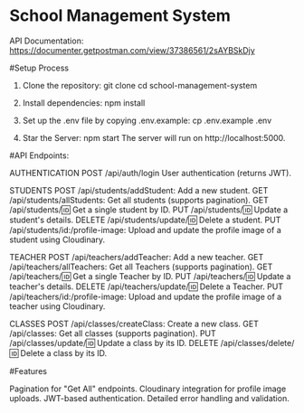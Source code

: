 # School Management System
API Documentation: https://documenter.getpostman.com/view/37386561/2sAYBSkDjy

#Setup Process

1. Clone the repository:
   git clone <repository-url>
   cd school-management-system

2. Install dependencies:
   npm install

3. Set up the .env file by copying .env.example:
   cp .env.example .env

4. Star the Server:
   npm start
   The server will run on http://localhost:5000.

#API Endpoints:

AUTHENTICATION
POST /api/auth/login User authentication (returns JWT).

STUDENTS
POST /api/students/addStudent: Add a new student.
GET /api/students/allStudents: Get all students (supports pagination).
GET /api/students/:id: Get a single student by ID.
PUT /api/students/:id: Update a student's details.
DELETE /api/students/update/:id: Delete a student.
PUT /api/students/id:/profile-image: Upload and update the profile image of a student using Cloudinary.

TEACHER
POST /api/teachers/addTeacher: Add a new teacher.
GET /api/teachers/allTeachers: Get all Teachers (supports pagination).
GET /api/teachers/:id: Get a single Teacher by ID.
PUT /api/teachers/:id: Update a teacher's details.
DELETE /api/teachers/update/:id: Delete a Teacher.
PUT /api/teachers/id:/profile-image: Upload and update the profile image of a teacher using Cloudinary.

CLASSES
POST /api/classes/createClass: Create a new class.
GET /api/classes: Get all classes (supports pagination).
PUT /api/classes/update/:id: Update a class by its ID.
DELETE /api/classes/delete/:id: Delete a class by its ID.

#Features

Pagination for "Get All" endpoints.
Cloudinary integration for profile image uploads.
JWT-based authentication.
Detailed error handling and validation.
